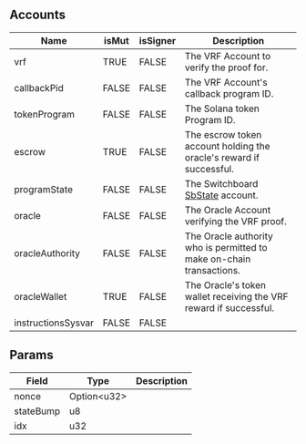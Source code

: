 

## Accounts
|Name|isMut|isSigner|Description|
|--|--|--|--|
| vrf | TRUE | FALSE | The VRF Account to verify the proof for. | 
| callbackPid | FALSE | FALSE | The VRF Account's callback program ID. | 
| tokenProgram | FALSE | FALSE | The Solana token Program ID. | 
| escrow | TRUE | FALSE | The escrow token account holding the oracle's reward if successful. | 
| programState | FALSE | FALSE | The Switchboard [SbState](/idl/accounts/SbState) account. | 
| oracle | FALSE | FALSE | The Oracle Account verifying the VRF proof. | 
| oracleAuthority | FALSE | FALSE | The Oracle authority who is permitted to make on-chain transactions. | 
| oracleWallet | TRUE | FALSE | The Oracle's token wallet receiving the VRF reward if successful. | 
| instructionsSysvar | FALSE | FALSE |  | 
## Params
|Field|Type|Description|
|--|--|--|
| nonce |  Option&lt;u32&gt; |  |
| stateBump |  u8 |  |
| idx |  u32 |  |
